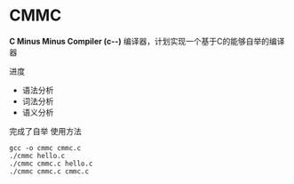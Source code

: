 # CMMC

**C Minus Minus Compiler (c--)** 编译器，计划实现一个基于C的能够自举的编译器

进度
 + 语法分析 
 + 词法分析
 + 语义分析

完成了自举
使用方法

```
gcc -o cmmc cmmc.c
./cmmc hello.c 
./cmmc cmmc.c hello.c 
./cmmc cmmc.c cmmc.c
```
